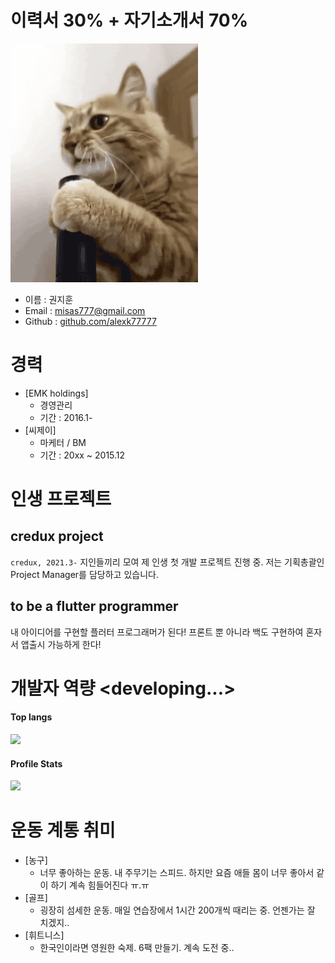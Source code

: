 # 이력서 30% + 자기소개서 70% 

<img src = "funny_cat.gif">

* 이름 : 권지훈
* Email : misas777@gmail.com
* Github : [github.com/alexk77777](https://github.com/alexk77777/firstrepo)

# 경력
* [EMK holdings]
    - 경영관리
    - 기간 : 2016.1-
* [씨제이]
    - 마케터 / BM
    - 기간 : 20xx ~ 2015.12

# 인생 프로젝트
## credux project
`credux, 2021.3-`
 지인들끼리 모여 제 인생 첫 개발 프로젝트 진행 중. 저는 기획총괄인 Project Manager를 담당하고 있습니다.

## to be a flutter programmer
 내 아이디어를 구현할 플러터 프로그래머가 된다!
 프론트 뿐 아니라 백도 구현하여 혼자서 앱출시 가능하게 한다!

# 개발자 역량 <developing...>
<h4>Top langs</h4>

 <a>
    <img src="https://github-readme-stats.vercel.app/api/top-langs/?username=alexk77777">
  </a>
<h4>Profile Stats</h4>
 <a>
    <img src="https://github-readme-stats.vercel.app/api?username=alexk77777&show_icons=true&theme=radical">
  </a>

# 운동 계통 취미
* [농구]
    - 너무 좋아하는 운동. 내 주무기는 스피드.
       하지만 요즘 애들 몸이 너무 좋아서 같이 하기 계속 힘들어진다 ㅠ.ㅠ
* [골프]
    - 굉장히 섬세한 운동. 매일 연습장에서 1시간 200개씩 때리는 중. 언젠가는 잘 치겠지..
* [휘트니스]
    - 한국인이라면 영원한 숙제. 6팩 만들기. 계속 도전 중..


